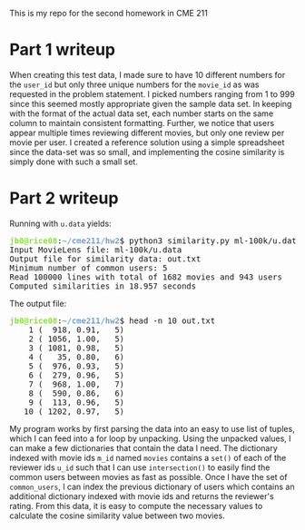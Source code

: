 This is my repo for the second homework in CME 211

# Part 1 writeup

When creating this test data, I made sure to have 10 different numbers for the `user_id` but only three unique numbers for the `movie_id` as was requested in the problem statement. I picked numbers ranging from 1 to 999 since this seemed mostly appropriate given the sample data set. In keeping with the format of the actual data set, each number starts on the same column to maintain consistent formatting. Further, we notice that users appear multiple times reviewing different movies, but only one review per movie per user. I created a reference solution using a simple spreadsheet since the data-set was so small, and implementing the cosine similarity is simply done with such a small set.

# Part 2 writeup

Running with `u.data` yields:

<pre><font color="#8AE234"><b>jb0@rice08</b></font>:<font color="#729FCF"><b>~/cme211/hw2</b></font>$ python3 similarity.py ml-100k/u.data out.txt
Input MovieLens file: ml-100k/u.data
Output file for similarity data: out.txt
Minimum number of common users: 5
Read 100000 lines with total of 1682 movies and 943 users
Computed similarities in 18.957 seconds
</pre>

The output file:

<pre><font color="#8AE234"><b>jb0@rice08</b></font>:<font color="#729FCF"><b>~/cme211/hw2</b></font>$ head -n 10 out.txt 
	1 (  918, 0.91,   5)
	2 ( 1056, 1.00,   5)
	3 ( 1081, 0.98,   5)
	4 (   35, 0.80,   6)
	5 (  976, 0.93,   5)
	6 (  279, 0.96,   5)
	7 (  968, 1.00,   7)
	8 (  590, 0.86,   6)
	9 (  113, 0.96,   5)
   10 ( 1202, 0.97,   5)
</pre>

My program works by first parsing the data into an easy to use list of tuples, which I can feed into a for loop by unpacking. Using the unpacked values, I can make a few dictionaries that contain the data I need. The dictionary indexed with movie ids `m_id` named `movies` contains a `set()` of each of the reviewer ids `u_id` such that I can use `intersection()` to easily find the common users between movies as fast as possible. Once I have the set of `common_users`, I can index the previous dictionary of users which contains an additional dictionary indexed with movie ids and returns the reviewer's rating. From this data, it is easy to compute the necessary values to calculate the cosine similarity value between two movies.